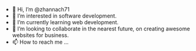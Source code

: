 - 👋 Hi, I’m @zhannach71
- 👀 I’m interested in software development. 
- 🌱 I’m currently learning web development.
- 💞️ I’m looking to collaborate in the nearest future, on creating awesome websites for business.
- 📫 How to reach me ...

<!---
zhannach71/zhannach71 is a ✨ special ✨ repository because its `README.md` (this file) appears on your GitHub profile.
You can click the Preview link to take a look at your changes.
--->
